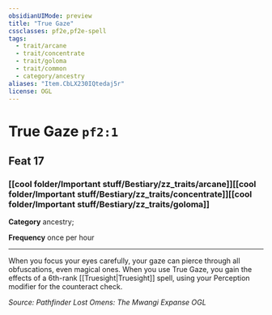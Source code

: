 ```yaml
---
obsidianUIMode: preview
title: "True Gaze"
cssclasses: pf2e,pf2e-spell
tags:
  - trait/arcane
  - trait/concentrate
  - trait/goloma
  - trait/common
  - category/ancestry
aliases: "Item.CbLX230IQtedaj5r"
license: OGL
---
```

# True Gaze `pf2:1`
## Feat 17
### [[cool folder/Important stuff/Bestiary/zz_traits/arcane]][[cool folder/Important stuff/Bestiary/zz_traits/concentrate]][[cool folder/Important stuff/Bestiary/zz_traits/goloma]]

**Category** ancestry; 




**Frequency** once per hour

* * *

When you focus your eyes carefully, your gaze can pierce through all obfuscations, even magical ones. When you use True Gaze, you gain the effects of a 6th-rank [[Truesight|Truesight]] spell, using your Perception modifier for the counteract check.

*Source: Pathfinder Lost Omens: The Mwangi Expanse*
*OGL*